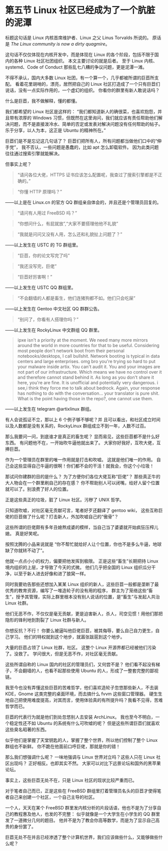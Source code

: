 # 第五节 Linux 社区已经成为了一个肮脏的泥潭

标题这句话是 Linux 内核首席维护者、Linux 之父 Linus Torvalds 所说的。
原话是 _The Linux community is now a dirty quagmire_。

这句话不仅仅体现在内核开发中，而是体现在 Linux 的各个阶段，包括不限于国内的各种 Linux 社区社团组织。
本文主要讨论的就是后者。
至于 Linux 内核、systemd、Code of Conduct 那些乱七八糟的争议问题，更是泥潭一滩。

不得不承认，国内大多数 Linux 社团，有一个算一个，几乎都被所谓的巨苣所支配。
看着花里胡哨的，漂亮，居然把自己的 Linux 社区打造成了一个只有巨苣们说话，没有一点实际作用的，一个虚幻的组织。
你看你的群里有新人敢说话吗？

什么是巨苣，我不做解释，懂的都懂。

我们都希望的 Linux 社区是这样的：
“我们都知道新人的确很菜，也喜欢抱怨，并且带有浓厚的 Windows 习惯，但既然在这里询问，我们就应该有责任帮助他们解决问题，而不是直接泼冷水、简单的否定或发表对解决问题没有任何帮助的帖子。
乐于分享，以人为本，这正是 Ubuntu 的精神所在。”

巨苣们是不是忘记这几句话了？
巨苣们把所有人，所有问题都当做他们口中的“伸手党”，
我不否认，一些问题是愚蠢的，比如 apt 怎么卸载软件。
因为此类问题往往通过搜索引擎就能解决。

但事实上呢？

> “请问各位大佬，HTTPS 证书应该怎么配置呢，我查过了搜索引擎都是不正确的。”

> “你懂 HTTP 原理吗？”

——以上是在 Linux.cn 的官方 QQ 群组亲自体会的，并且还是个管理员回复的。

> “请问有人用过 FreeBSD 吗？”

> “你想问什么，有屁就放”,“大家不要搭理他他不礼貌”

> “我就是问问又没有人用，怎么还和礼貌扯上问题了？”

——以上发生在 USTC 的 TG 群组里。

> “巨苣，你的论文写完了吗”

> “我还没写完，巨佬”

> “巨苣好厉害啊！”

——以上发生在 USTC QQ 群组里。

> “不会翻墙的人都是畜生，他们连猪狗都不如。他们只会吃屎”

——以上发生在 Gentoo 中文社区 QQ 群群公告。

> “别问了，你看有人搭理你吗？”

——以上发生在 RockyLinux 中文群组 QQ 群里。

> ipxe isn't a priority at the moment.
> We need many more mirrors around the world in more countries for that to be useful.
> Considering most people don't network boot from their personal notebooks/desktops, I call bullshit.
> Network booting is typical in data centers and large enterprises.
> omg bro you're trying so hard to put your malware inside artix.
> You can't audit it. 
> You and your images are not part of our infrastructure.
> Which means we have no control over it and therefore cannot stand behind it.
> As long as you don't share it here, you're are fine. 
> It is unofficial and potentially very dangerous.
> i see,i think they force me to talk about bedrock.
> Again, your response has nothing to do with the conversation... 
> your translator is pure shit.
> What is the point having those in the repo?, one cannot use them.

——以上发生在 telegram @artixlinux 群组。


有人会说孤证不立，那以上 6 个例子够不够呢？并
且可以看出，和社区成立时间以及人数都是没有关系的，RockyLinux 群组成立不到一年，人数不过百。

那么我要问一问，到底谁才是真正的畜生呢？
显而易见，这些巨苣都不是什么好东西。
有问题他不在，一开始吹牛逼他就出来了。
大家你好我好，互吹大佬，互捧巨苣。

作为一个管理员在群里的唯一作用就是打击和吹嘘。
这就是他们唯一的作用。
自己会这些显得自己牛逼的很啊！你们都不会的干活！就我会，你这个小垃圾！

那试问你建群的目的是什么？
为了方便你们各位大佬互称“巨佬”？
那些真正牛的大人物会在一个群里刷自己的存在感？
你不帮助别人可以闭嘴，给好人留个位置就可以了。别浪费了好人的位置。

正是这些真正的垃圾，脏了 Linux 社区。污秽了 UNIX 哲学。

只知道吹嘘，对社区毫无贡献可言，笔者好歹还翻译了 gentoo wiki，
这些互称巨佬的巨苣做了什么呢？打击新人，外加吹嘘自己的“傲骨”？

这些所谓的巨佬颇有多年丑媳熬成婆的模样，当自己当了婆婆就开始疯狂压榨儿媳。
真是好笑呢。

按照沈腾的小品来说就是
“你不帮忙就给好人让个位置，你也不是多么牛逼，地球缺了你就转不动了”。

他就一点点小小的权力，偏要把他发挥到极限。
正是这些“畜生”长期把持 Linux 境内组织的上层，才导致了今天的式微。
他们几乎把全国的 Linux 组织瓜分干净，以至于新人进去好像和进了狼窝一样。

同时我要劝告那些还想加入某某 Linux 组织的新人，这些巨苣一般都是垄断了最优秀的教育资源，编写了一堆造轮子的没有用的程序，
群主为了笼络这些“畜生”，授予其管理，实际上群里根本没有别人说话的位置，是“畜生”与发起人共治 Linux 社群。

他们无恶不作，不仅仅是毫无贡献，更是迫害新人，杀人，司空见惯！用他们那把隐形的锋利地到割裂了 Linux 社群与新人。

你想反抗？不行！
你要么被逼叫他巨佬巨苣，被其侮辱，要么自己自力更生，自己学习。
他们的特权就到这个地步，就嚣张跋扈到这个地步。

大量的巨苣占领了 Linux 社群，社区。
这整个 Linux 开源界都已经被他们污染了。没救了。
学问很大，但是无恶不作，对社区毫无贡献。

这些所谓自称的 Linux 国内的社区的管理员们，又何尝不是？
他们看不起没有梯子，不会翻墙的人，也看不起那些使用 Ubuntu 的人，形成了一整套完整的鄙视链。

我至今也没有弄懂这些巨苣的苦难哲学，他们喜欢造轮子忽悠那些新人，不去装 KDE，Gnome 这类完整的桌面环境，而去搞什么 fvvm 这些窗口管理器。
硬生生地自己把使用难度提高，对其而言，使用体验真的有所提升吗？我看不见得，苦难哲学而已。

巨苣的代表行为就是他们到处忽悠别人去安装 ArchLinux。
我也至今不明白，一个稳定性还不如 Ubuntu 的系统有什么可吹嘘的呢？
但是这些所谓巨苣们就喜欢这些臭名昭著的东西。

似乎他们是掌握了天堂钥匙的人，掌握了整个世界，所以他们控制了整个 Linux 群组也不新鲜。
你不跪在他面前口呼巨佬，那就是你的错！

那么我们想强调什么呢？
一味地强调与 Linux 世界对立吗？这些人只在 Linux 社区出现吗？
正好相反。也即其实不然。
大家可以对比下远景论坛和国外的黑苹果论坛。

事实上，这些巨苣无处不在，只是 Linux 社区的现状比较严重而已。

对于笔者自己而已，正是这些在 FreeBSD 群组里打着管理员名头的巨苣才使得笔者自己来创建一个社区，一个自己主导的社区。

一个人，天天在某个 FreeBSD 群里发内核分析的片段话语，他也不是为了分享自己的教程惠及他人，也发的不完整：
似乎就像是一个大学生在小学生的 QQ 群里发了一道微分几何的题目。
他并不是为了教会你高等数学，而是为了显示自己高贵的身份罢了。

巨苣无处不在并且已经渗透了整个计算机世界，我们应该做些什么，又能够做些什么呢？

